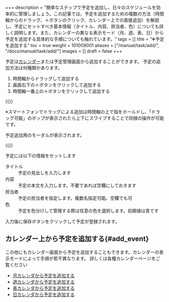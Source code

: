 +++
description = "簡単なステップで予定を追加し、日々のスケジュールを効率的に管理しましょう。この記事では、予定を追加するための複数の方法（時間軸からのドラッグ、＋ボタンのクリック、カレンダー上での直接追加）を解説し、予定にセットすべき基本情報（タイトル、内容、担当者、色）についても詳しく説明します。また、カレンダーの異なる表示モード（月、週、表、日）から予定を追加する具体的な手順についても触れています。"
tags = []
title = "➕予定を追加する"
toc = true
weight = 101008001
aliases = ["/manual/task/add/", "/docs/manual/task/add/"]
images = []
draft = false
+++

予定は[カレンダー](/docs/manual/calendar/_about/)または予定管理画面から追加することができます。
予定の追加方法は何種類かあります。

1. 時間軸からドラッグして追加する
2. 画面右下の＋ボタンをクリックして追加する
3. 時間軸一番上の＋ボタンをクリックして追加する


{{<icatch filename="add-event" msg="予定の追加方法はドラッグや＋ボタンなど何種類か用意されています" alice="ok">}}

※スマートフォンでドラッグによる追加は時間軸の上で指をホールドし、「ドラッグ可能」のポップが表示されたら上下にスワイプすることで同様の操作が可能です。

予定追加用のモーダルが表示されます。

{{<icatch filename="input-event" msg="予定登録画面ではタイトルや担当者、時刻などを設定します">}}

予定には以下の情報をセットします

<dl class="basic">
<dt>タイトル</dt>
<dd>予定の見出しを入力します</dd>
<dt>内容</dt>
<dd>予定の本文を入力します。不要であれば空欄にしておきます</dd>
<dt>担当者</dt>
<dd>予定の担当者を指定します。複数名指定可能。空欄でも可</dd>
<dt>色</dt>
<dd>予定を色分けして管理する際は任意の色を選択します。初期値は青です</dd>
</dl>

入力後に保存ボタンをクリックして予定が登録されます。

## カレンダー上から予定を追加する{#add_event}

この他にもカレンダー画面から予定を追加することもできます。カレンダーの表示モードによって手順が若干異なります。
詳しくは各種カレンダーページをご覧ください

- [月カレンダから予定を追加する](/docs/manual/calendar/monthly/#add_event)
- [週カレンダから予定を追加する](/docs/manual/calendar/weekly/#add_event)
- [表カレンダから予定を追加する](/docs/manual/calendar/table/#add_event)
- [日カレンダから予定を追加する](/docs/manual/calendar/dayly/#add_event)
